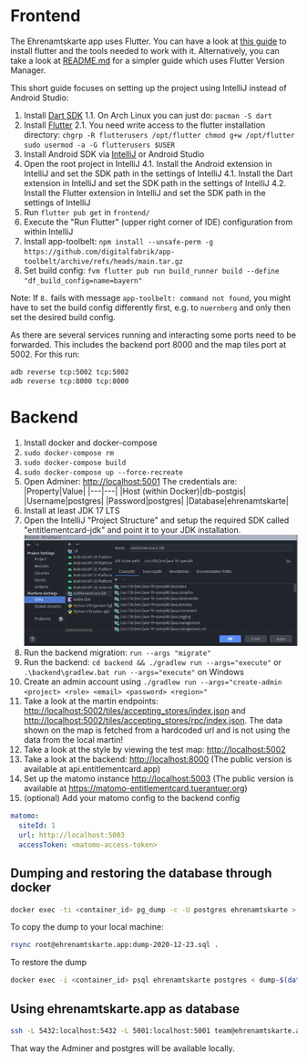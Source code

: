 # Frontend

The Ehrenamtskarte app uses Flutter. You can have a look at [this guide](https://flutter.dev/docs/get-started/install) to install flutter and the tools needed to work with it. Alternatively, you can take a look at [README.md](../frontend/README.md) for a simpler guide which uses Flutter Version Manager.

This short guide focuses on setting up the project using IntelliJ instead of Android Studio:
1. Install [Dart SDK](https://dart.dev/get-dart)
   1.1. On Arch Linux you can just do: `pacman -S dart`
2. Install [Flutter](https://flutter.dev/docs/get-started/install/linux)
   2.1. You need write access to the flutter installation directory:
        ```
        chgrp -R flutterusers /opt/flutter
        chmod g+w /opt/flutter
        sudo usermod -a -G flutterusers $USER
        ```
3. Install Android SDK via [IntelliJ](https://www.jetbrains.com/help/idea/create-your-first-android-application.html#754fd) or Android Studio
4. Open the root project in IntelliJ
   4.1. Install the Android extension in IntelliJ and set the SDK path in the settings of IntelliJ
   4.1. Install the Dart extension in IntelliJ and set the SDK path in the settings of IntelliJ
   4.2. Install the Flutter extension in IntelliJ and set the SDK path in the settings of IntelliJ
5. Run `flutter pub get` in `frontend/`
6. Execute the "Run Flutter" (upper right corner of IDE) configuration from within IntelliJ
7. Install app-toolbelt: `npm install --unsafe-perm -g https://github.com/digitalfabrik/app-toolbelt/archive/refs/heads/main.tar.gz`
8. Set build config: `fvm flutter pub run build_runner build --define "df_build_config=name=bayern"`

Note: If `8.` fails with message `app-toolbelt: command not found`, you might have to set the build config differently first,
e.g. to `nuernberg` and only then set the desired build config.

As there are several services running and interacting some ports need to be forwarded.
This includes the backend port 8000 and the map tiles port at 5002.
For this run:
```
adb reverse tcp:5002 tcp:5002
adb reverse tcp:8000 tcp:8000
```

# Backend

1. Install docker and docker-compose
2. `sudo docker-compose rm`
3. `sudo docker-compose build`
4. `sudo docker-compose up --force-recreate`
5. Open Adminer: [http://localhost:5001](http://127.0.0.1:5001/?pgsql=db-postgis&username=postgres&db=ehrenamtskarte)
   The credentials are:
   |Property|Value|
   |---|---|
   |Host (within Docker)|db-postgis|
   |Username|postgres|
   |Password|postgres|
   |Database|ehrenamtskarte|
6. Install at least JDK 17 LTS
7. Open the IntelliJ "Project Structure" and setup the required SDK called "entitlementcard-jdk" and point it to your JDK installation.
   ![SDK/JDK setup](./img/intellij-sdk-setup.png)
8. Run the backend migration: `run --args "migrate"`
9. Run the backend: `cd backend && ./gradlew run --args="execute"` or `.\backend\gradlew.bat run --args="execute"` on Windows
10. Create an admin account using `./gradlew run --args="create-admin <project> <role> <email> <password> <region>"`
11. Take a look at the martin endpoints: [http://localhost:5002/tiles/accepting_stores/index.json](http://localhost:5002/tiles/accepting_stores/index.json) and [http://localhost:5002/tiles/accepting_stores/rpc/index.json](http://localhost:5002/tiles/accepting_stores/rpc/index.json). The data shown on the map is fetched from a hardcoded url and is not using the data from the local martin!
12. Take a look at the style by viewing the test map: [http://localhost:5002](http://localhost:5002)
13. Take a look at the backend: [http://localhost:8000](http://localhost:8000) (The public version is available at
    api.entitlementcard.app)
14. Set up the matomo instance [http://localhost:5003](http://localhost:5003) (The public version is available at https://matomo-entitlementcard.tuerantuer.org)
15. (optional) Add your matomo config to the backend config
```yaml
matomo:
  siteId: 1
  url: http://localhost:5003
  accessToken: <matomo-access-token>
```

## Dumping and restoring the database through docker

```bash
docker exec -ti <container_id> pg_dump -c -U postgres ehrenamtskarte > dump-$(date +%F).sql
```

To copy the dump to your local machine:

```bash
rsync root@ehrenamtskarte.app:dump-2020-12-23.sql .
```

To restore the dump
```bash
docker exec -i <container_id> psql ehrenamtskarte postgres < dump-$(date +%F).sql
```


## Using ehrenamtskarte.app as database

```bash
ssh -L 5432:localhost:5432 -L 5001:localhost:5001 team@ehrenamtskarte.app
```

That way the Adminer and postgres will be available locally.

